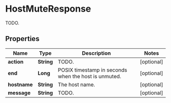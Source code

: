 

# HostMuteResponse

TODO.
## Properties

Name | Type | Description | Notes
------------ | ------------- | ------------- | -------------
**action** | **String** | TODO. |  [optional]
**end** | **Long** | POSIX timestamp in seconds when the host is unmuted. |  [optional]
**hostname** | **String** | The host name. |  [optional]
**message** | **String** | TODO. |  [optional]




